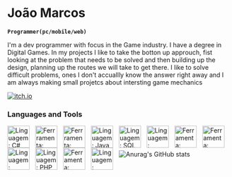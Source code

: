 # João Marcos

**`Programmer(pc/mobile/web)`**

I'm a dev programmer with focus in the Game industry. I have a degree in Digital Games. In my projects I like to take the botton up approuch, fist looking at the problem that needs to be solved and then building up the design, planning up the routes we will take to get there. I like to solve difficult problems, ones I don't accuallly know the answer right away and I am always making small projetcs about intersting game mechanics



<p align='left'>
<a href = "https://joao-marcos-bastos.itch.io/">
<img alt = "itch.io" src="https://custom-icon-badges.demolab.com/badge/Itch--io-blue.svg?logo=itchio"/>
</a>
</p>

### Languages and Tools

<img align="left" width="50px" style="padding-right:10px" src="https://cdn.jsdelivr.net/gh/devicons/devicon@latest/icons/csharp/csharp-original.svg" title="Linguagem: C#"/>
<img align="left" width="50px" style="padding-right:10px" src="https://cdn.jsdelivr.net/gh/devicons/devicon@latest/icons/unity/unity-original.svg" title="Ferrramenta: Unity"/>
<img align="left" width="50px" style="padding-right:10px" src="https://cdn.jsdelivr.net/gh/devicons/devicon@latest/icons/visualstudio/visualstudio-original.svg" title="Ferrramenta: Visual Studio"/>
<img align="left" width="50px" style="padding-right:10px" src="https://cdn.jsdelivr.net/gh/devicons/devicon@latest/icons/java/java-original.svg" title="Linguagem: Java"/>
<img align="left" width="50px" style="padding-right:10px" src="https://cdn.jsdelivr.net/gh/devicons/devicon@latest/icons/sqldeveloper/sqldeveloper-original.svg" title="Linguagem: SQL" />
<img align="left" width="50px" style="padding-right:10px" src="https://cdn.jsdelivr.net/gh/devicons/devicon@latest/icons/python/python-plain.svg" title="Linguagem: Pyton"/>
<img align="left" width="50px" style="padding-right:10px" src="https://cdn.jsdelivr.net/gh/devicons/devicon@latest/icons/notion/notion-original.svg" title="Ferramenta: Notion"/>
<img align="left" width="50px" style="padding-right:10px" src="https://cdn.jsdelivr.net/gh/devicons/devicon@latest/icons/trello/trello-original.svg" title="Ferramenta: Trello"/>
<img align="left" width="50px" style="padding-right:10px" src="https://cdn.jsdelivr.net/gh/devicons/devicon@latest/icons/android/android-original.svg" title="Linguagem: Android"/>
<img align="left" width="50px" style="padding-right:10px" src="https://cdn.jsdelivr.net/gh/devicons/devicon@latest/icons/php/php-original.svg" title="Linguagem: PHP"/>
<img align="left" width="50px" style="padding-right:10px" src="https://cdn.jsdelivr.net/gh/devicons/devicon@latest/icons/blender/blender-original.svg" title="Ferramenta: Blender"/>
<img align="left" width="50px" style="padding-right:10px" src="https://cdn.jsdelivr.net/gh/devicons/devicon@latest/icons/visualbasic/visualbasic-original.svg" title="Linguagem: Visual Basic"/>
<br>

#

![Anurag's GitHub stats](https://github-readme-stats.vercel.app/api?username=Joao-M-Bastos&show_icons=true&theme=tokyonight)
